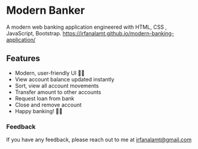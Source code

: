 # Modern Banker

A modern web banking application engineered with HTML, CSS , JavaScript, Bootstrap.
https://irfanalamt.github.io/modern-banking-application/

## Features

- Modern, user-friendly UI 🌟✨
- View account balance updated instantly
- Sort, view all account movements
- Transfer amount to other accounts
- Request loan from bank
- Close and remove account
- Happy banking! 💸😊

### Feedback

If you have any feedback, please reach out to me at irfanalamt@gmail.com
